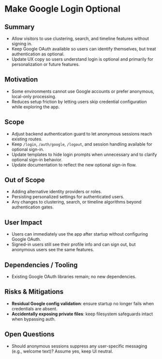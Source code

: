# Make Google Login Optional

## Summary
- Allow visitors to use clustering, search, and timeline features without signing in.
- Keep Google OAuth available so users can identify themselves, but treat authentication as optional.
- Update UX copy so users understand login is optional and primarily for personalization or future features.

## Motivation
- Some environments cannot use Google accounts or prefer anonymous, local-only processing.
- Reduces setup friction by letting users skip credential configuration while exploring the app.

## Scope
- Adjust backend authentication guard to let anonymous sessions reach existing routes.
- Keep `/login`, `/auth/google`, `/logout`, and session handling available for optional sign-in.
- Update templates to hide login prompts when unnecessary and to clarify optional sign-in behavior.
- Update documentation to reflect the new optional sign-in flow.

## Out of Scope
- Adding alternative identity providers or roles.
- Persisting personalized settings for authenticated users.
- Any changes to clustering, search, or timeline algorithms beyond authentication gates.

## User Impact
- Users can immediately use the app after startup without configuring Google OAuth.
- Signed-in users still see their profile info and can sign out, but anonymous users see the same features.

## Dependencies / Tooling
- Existing Google OAuth libraries remain; no new dependencies.

## Risks & Mitigations
- **Residual Google config validation**: ensure startup no longer fails when credentials are absent.
- **Accidentally exposing private files**: keep filesystem safeguards intact when bypassing auth.

## Open Questions
- Should anonymous sessions suppress any user-specific messaging (e.g., welcome text)? Assume yes, keep UI neutral.
